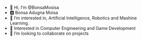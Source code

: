 - 👋 Hi, I’m @BonsaMosisa
- 🅱️ Bonsa Adugna Moisa
- 👀 I’m interested in, Artificial Intelligence, Robotics and Mashine Learning.
- 🌱 Interested in Computer Engineering and Game Development
- 💞️ I’m looking to collaborate on projects

<!---
BonsaMosisa/BonsaMosisa is a ✨ special ✨ repository because its `README.md` (this file) appears on your GitHub profile.
You can click the Preview link to take a look at your changes.
--->
